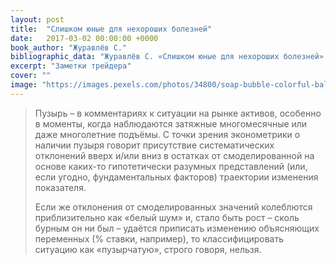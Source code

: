 ```yaml
---
layout: post
title:  "Слишком юные для нехороших болезней"
date:   2017-03-02 00:00:00 +0000
book_author: "Журавлёв С."
bibliographic_data: "Журавлёв С. «Слишком юные для нехороших болезней». Ж. «Эксперт №48, 2007 г., стр.25"
excerpt: "Заметки трейдера"
cover: ""
image: "https://images.pexels.com/photos/34800/soap-bubble-colorful-ball-soapy-water.jpg?w=940&h=650&auto=compress&cs=tinysrgb"
---
```


> Пузырь – в комментариях к ситуации на рынке активов, особенно в моменты, когда наблюдаются затяжные многомесячные или даже многолетние подъёмы. С точки зрения эконометрики о наличии пузыря говорит присутствие систематических отклонений вверх и/или вниз в остатках от смоделированной на основе каких-то гипотетически разумных представлений (или, если угодно, фундаментальных факторов) траектории изменения показателя.
>
> Если же отклонения от смоделированных значений колеблются приблизительно как «белый шум» и, стало быть рост – сколь бурным он ни был – удаётся приписать изменению объясняющих переменных (% ставки, например), то классифицировать ситуацию как «пузырчатую», строго говоря, нельзя.

